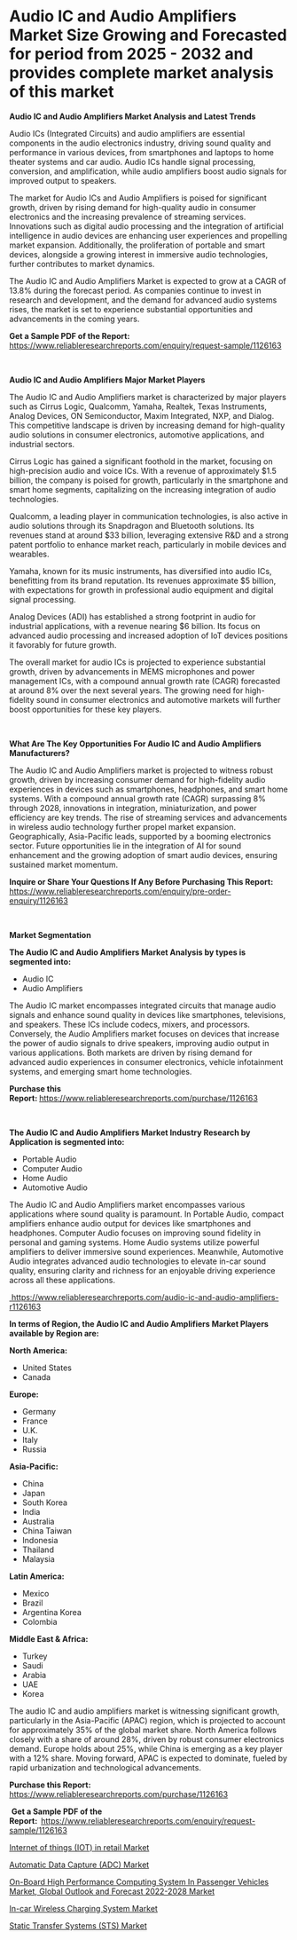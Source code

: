 <p><h1>Audio IC and Audio Amplifiers Market Size Growing and Forecasted for period from 2025 - 2032 and provides complete market analysis of this market</h1></p><p><strong>Audio IC and Audio Amplifiers Market Analysis and Latest Trends</strong></p>
<p><p>Audio ICs (Integrated Circuits) and audio amplifiers are essential components in the audio electronics industry, driving sound quality and performance in various devices, from smartphones and laptops to home theater systems and car audio. Audio ICs handle signal processing, conversion, and amplification, while audio amplifiers boost audio signals for improved output to speakers.</p><p>The market for Audio ICs and Audio Amplifiers is poised for significant growth, driven by rising demand for high-quality audio in consumer electronics and the increasing prevalence of streaming services. Innovations such as digital audio processing and the integration of artificial intelligence in audio devices are enhancing user experiences and propelling market expansion. Additionally, the proliferation of portable and smart devices, alongside a growing interest in immersive audio technologies, further contributes to market dynamics.</p><p>The Audio IC and Audio Amplifiers Market is expected to grow at a CAGR of 13.8% during the forecast period. As companies continue to invest in research and development, and the demand for advanced audio systems rises, the market is set to experience substantial opportunities and advancements in the coming years.</p></p>
<p><strong>Get a Sample PDF of the Report:&nbsp;</strong> <a href="https://www.reliableresearchreports.com/enquiry/request-sample/1126163?utm_campaign=10&utm_medium=2&utm_source=Github&utm_content=ia&utm_term=12022025&utm_id=audio-ic-and-audio-amplifiers">https://www.reliableresearchreports.com/enquiry/request-sample/1126163</a></p>
<p>&nbsp;</p>
<p><strong>Audio IC and Audio Amplifiers Major Market Players</strong></p>
<p><p>The Audio IC and Audio Amplifiers market is characterized by major players such as Cirrus Logic, Qualcomm, Yamaha, Realtek, Texas Instruments, Analog Devices, ON Semiconductor, Maxim Integrated, NXP, and Dialog. This competitive landscape is driven by increasing demand for high-quality audio solutions in consumer electronics, automotive applications, and industrial sectors.</p><p>Cirrus Logic has gained a significant foothold in the market, focusing on high-precision audio and voice ICs. With a revenue of approximately $1.5 billion, the company is poised for growth, particularly in the smartphone and smart home segments, capitalizing on the increasing integration of audio technologies.</p><p>Qualcomm, a leading player in communication technologies, is also active in audio solutions through its Snapdragon and Bluetooth solutions. Its revenues stand at around $33 billion, leveraging extensive R&D and a strong patent portfolio to enhance market reach, particularly in mobile devices and wearables.</p><p>Yamaha, known for its music instruments, has diversified into audio ICs, benefitting from its brand reputation. Its revenues approximate $5 billion, with expectations for growth in professional audio equipment and digital signal processing.</p><p>Analog Devices (ADI) has established a strong footprint in audio for industrial applications, with a revenue nearing $6 billion. Its focus on advanced audio processing and increased adoption of IoT devices positions it favorably for future growth.</p><p>The overall market for audio ICs is projected to experience substantial growth, driven by advancements in MEMS microphones and power management ICs, with a compound annual growth rate (CAGR) forecasted at around 8% over the next several years. The growing need for high-fidelity sound in consumer electronics and automotive markets will further boost opportunities for these key players.</p></p>
<p>&nbsp;</p>
<p><strong>What Are The Key Opportunities For Audio IC and Audio Amplifiers Manufacturers?</strong></p>
<p><p>The Audio IC and Audio Amplifiers market is projected to witness robust growth, driven by increasing consumer demand for high-fidelity audio experiences in devices such as smartphones, headphones, and smart home systems. With a compound annual growth rate (CAGR) surpassing 8% through 2028, innovations in integration, miniaturization, and power efficiency are key trends. The rise of streaming services and advancements in wireless audio technology further propel market expansion. Geographically, Asia-Pacific leads, supported by a booming electronics sector. Future opportunities lie in the integration of AI for sound enhancement and the growing adoption of smart audio devices, ensuring sustained market momentum.</p></p>
<p><strong>Inquire or Share Your Questions If Any Before Purchasing This Report:</strong> <a href="https://www.reliableresearchreports.com/enquiry/pre-order-enquiry/1126163?utm_campaign=10&utm_medium=2&utm_source=Github&utm_content=ia&utm_term=12022025&utm_id=audio-ic-and-audio-amplifiers">https://www.reliableresearchreports.com/enquiry/pre-order-enquiry/1126163</a></p>
<p>&nbsp;</p>
<p><strong>Market Segmentation</strong></p>
<p><strong>The Audio IC and Audio Amplifiers Market Analysis by types is segmented into:</strong></p>
<p><ul><li>Audio IC</li><li>Audio Amplifiers</li></ul></p>
<p><p>The Audio IC market encompasses integrated circuits that manage audio signals and enhance sound quality in devices like smartphones, televisions, and speakers. These ICs include codecs, mixers, and processors. Conversely, the Audio Amplifiers market focuses on devices that increase the power of audio signals to drive speakers, improving audio output in various applications. Both markets are driven by rising demand for advanced audio experiences in consumer electronics, vehicle infotainment systems, and emerging smart home technologies.</p></p>
<p><strong>Purchase this Report:&nbsp;</strong><a href="https://www.reliableresearchreports.com/purchase/1126163?utm_campaign=10&utm_medium=2&utm_source=Github&utm_content=ia&utm_term=12022025&utm_id=audio-ic-and-audio-amplifiers">https://www.reliableresearchreports.com/purchase/1126163</a></p>
<p>&nbsp;</p>
<p><strong>The Audio IC and Audio Amplifiers Market Industry Research by Application is segmented into:</strong></p>
<p><ul><li>Portable Audio</li><li>Computer Audio</li><li>Home Audio</li><li>Automotive Audio</li></ul></p>
<p><p>The Audio IC and Audio Amplifiers market encompasses various applications where sound quality is paramount. In Portable Audio, compact amplifiers enhance audio output for devices like smartphones and headphones. Computer Audio focuses on improving sound fidelity in personal and gaming systems. Home Audio systems utilize powerful amplifiers to deliver immersive sound experiences. Meanwhile, Automotive Audio integrates advanced audio technologies to elevate in-car sound quality, ensuring clarity and richness for an enjoyable driving experience across all these applications.</p></p>
<p><a href="https://www.reliableresearchreports.com/audio-ic-and-audio-amplifiers-r1126163?utm_campaign=10&utm_medium=2&utm_source=Github&utm_content=ia&utm_term=12022025&utm_id=audio-ic-and-audio-amplifiers">&nbsp;https://www.reliableresearchreports.com/audio-ic-and-audio-amplifiers-r1126163</a></p>
<p><strong>In terms of Region, the Audio IC and Audio Amplifiers Market Players available by Region are:</strong></p>
<p>
    <p> <strong> North America: </strong>
        <ul>
            <li>United States</li>
            <li>Canada</li>
        </ul>
        </p> 
    <p> <strong> Europe: </strong>
        <ul>
            <li>Germany</li>
            <li>France</li>
            <li>U.K.</li>
            <li>Italy</li>
            <li>Russia</li>
        </ul>
        </p> 
    <p> <strong> Asia-Pacific: </strong>
        <ul>
            <li>China</li>
            <li>Japan</li>
            <li>South Korea</li>
            <li>India</li>
            <li>Australia</li>
            <li>China Taiwan</li>
            <li>Indonesia</li>
            <li>Thailand</li>
            <li>Malaysia</li>
        </ul>
        </p> 
    <p> <strong> Latin America: </strong>
        <ul>
            <li>Mexico</li>
            <li>Brazil</li>
            <li>Argentina Korea</li>
            <li>Colombia</li>
        </ul>
        </p> 
    <p> <strong> Middle East & Africa: </strong>
        <ul>
            <li>Turkey</li>
            <li>Saudi</li>
            <li>Arabia</li>
            <li>UAE</li>
            <li>Korea</li>
        </ul>
    </p>
    </p>
<p><p>The audio IC and audio amplifiers market is witnessing significant growth, particularly in the Asia-Pacific (APAC) region, which is projected to account for approximately 35% of the global market share. North America follows closely with a share of around 28%, driven by robust consumer electronics demand. Europe holds about 25%, while China is emerging as a key player with a 12% share. Moving forward, APAC is expected to dominate, fueled by rapid urbanization and technological advancements.</p></p>
<p><strong>Purchase this Report: </strong><a href="https://www.reliableresearchreports.com/purchase/1126163?utm_campaign=10&utm_medium=2&utm_source=Github&utm_content=ia&utm_term=12022025&utm_id=audio-ic-and-audio-amplifiers">https://www.reliableresearchreports.com/purchase/1126163</a></p>
<p>&nbsp;<strong>Get a Sample PDF of the Report:&nbsp;&nbsp;</strong><a href="https://www.reliableresearchreports.com/enquiry/request-sample/1126163?utm_campaign=10&utm_medium=2&utm_source=Github&utm_content=ia&utm_term=12022025&utm_id=audio-ic-and-audio-amplifiers">https://www.reliableresearchreports.com/enquiry/request-sample/1126163</a></p>
<p><strong></strong></p>
<p><p><a href="https://github.com/iwciasylvya/Market-Research-Report-List-1/blob/main/internet-of-things-iot-in-retail-market.md?utm_campaign=10&utm_medium=2&utm_source=Github&utm_content=ia&utm_term=12022025&utm_id=audio-ic-and-audio-amplifiers">Internet of things (IOT) in retail Market</a></p><p><a href="https://github.com/organophelia8282/Market-Research-Report-List-1/blob/main/automatic-data-capture-adc-market.md?utm_campaign=10&utm_medium=2&utm_source=Github&utm_content=ia&utm_term=12022025&utm_id=audio-ic-and-audio-amplifiers">Automatic Data Capture (ADC) Market</a></p><p><a href="https://github.com/buqjavesora/Market-Research-Report-List-1/blob/main/on-board-high-performance-computing-system-in-passenger-vehicles-market-global-outlook-and-forecast-2022-2028-market.md?utm_campaign=10&utm_medium=2&utm_source=Github&utm_content=ia&utm_term=12022025&utm_id=audio-ic-and-audio-amplifiers">On-Board High Performance Computing System In Passenger Vehicles Market, Global Outlook and Forecast 2022-2028 Market</a></p><p><a href="https://github.com/jamastodola515/Market-Research-Report-List-1/blob/main/in-car-wireless-charging-system-market.md?utm_campaign=10&utm_medium=2&utm_source=Github&utm_content=ia&utm_term=12022025&utm_id=audio-ic-and-audio-amplifiers">In-car Wireless Charging System Market</a></p><p><a href="https://github.com/savannabyun726/Market-Research-Report-List-1/blob/main/static-transfer-systems-sts-market.md?utm_campaign=10&utm_medium=2&utm_source=Github&utm_content=ia&utm_term=12022025&utm_id=audio-ic-and-audio-amplifiers">Static Transfer Systems (STS) Market</a></p></p>